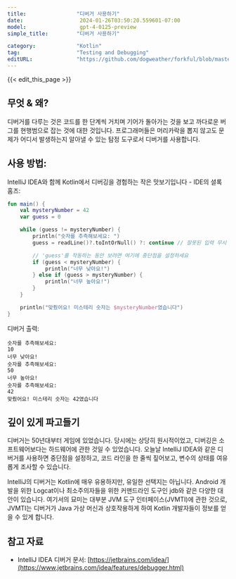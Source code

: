 ```yaml
---
title:                "디버거 사용하기"
date:                  2024-01-26T03:50:20.559601-07:00
model:                 gpt-4-0125-preview
simple_title:         "디버거 사용하기"

category:             "Kotlin"
tag:                  "Testing and Debugging"
editURL:              "https://github.com/dogweather/forkful/blob/master/content/ko/kotlin/using-a-debugger.md"
---
```


{{< edit_this_page >}}

## 무엇 & 왜?
디버거를 다루는 것은 코드를 한 단계씩 거치며 기어가 돌아가는 것을 보고 까다로운 버그를 현행범으로 잡는 것에 대한 것입니다. 프로그래머들은 머리카락을 뽑지 않고도 문제가 어디서 발생하는지 알아낼 수 있는 탐정 도구로서 디버거를 사용합니다.

## 사용 방법:
IntelliJ IDEA와 함께 Kotlin에서 디버깅을 경험하는 작은 맛보기입니다 - IDE의 셜록 홈즈:

```kotlin
fun main() {
    val mysteryNumber = 42
    var guess = 0

    while (guess != mysteryNumber) {
        println("숫자를 추측해보세요: ")
        guess = readLine()?.toIntOrNull() ?: continue // 잘못된 입력 무시

        // 'guess'를 작동하는 동안 보려면 여기에 중단점을 설정하세요
        if (guess < mysteryNumber) {
            println("너무 낮아요!")
        } else if (guess > mysteryNumber) {
            println("너무 높아요!")
        }
    }

    println("맞췄어요! 미스테리 숫자는 $mysteryNumber였습니다")
}
```

디버거 출력:
```
숫자를 추측해보세요: 
10
너무 낮아요!
숫자를 추측해보세요: 
50
너무 높아요!
숫자를 추측해보세요: 
42
맞췄어요! 미스테리 숫자는 42였습니다
```

## 깊이 있게 파고들기
디버거는 50년대부터 게임에 있었습니다. 당시에는 상당히 원시적이었고, 디버깅은 소프트웨어보다는 하드웨어에 관한 것일 수 있었습니다. 오늘날 IntelliJ IDEA와 같은 디버거를 사용하면 중단점을 설정하고, 코드 라인을 한 줄씩 짚어보고, 변수의 상태를 여유롭게 조사할 수 있습니다.

IntelliJ의 디버거는 Kotlin에 매우 유용하지만, 유일한 선택지는 아닙니다. Android 개발을 위한 Logcat이나 최소주의자들을 위한 커맨드라인 도구인 jdb와 같은 다양한 대안이 있습니다. 여기서의 묘미는 대부분 JVM 도구 인터페이스(JVMTI)에 관한 것으로, JVMTI는 디버거가 Java 가상 머신과 상호작용하게 하여 Kotlin 개발자들이 정보를 얻을 수 있게 합니다.

## 참고 자료
- IntelliJ IDEA 디버거 문서: [https://jetbrains.com/idea/](https://www.jetbrains.com/idea/features/debugger.html)
